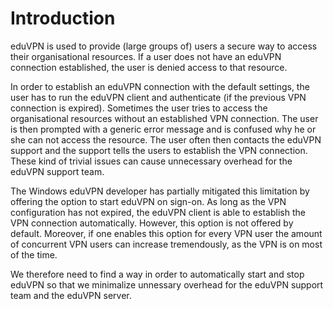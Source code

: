 # Introduction
eduVPN is used to provide (large groups of) users a secure way to access their organisational resources. If a user does not have an eduVPN connection established, the user is denied access to that resource.

In order to establish an eduVPN connection with the default settings, the user has to run the eduVPN client and authenticate (if the previous VPN connection is expired). Sometimes the user tries to access the organisational resources without an established VPN connection. The user is then prompted with a generic error message and is confused why he or she can not access the resource. The user often then contacts the eduVPN support and the support tells the users to establish the VPN connection. These kind of trivial issues can cause unnecessary overhead for the eduVPN support team.  

The Windows eduVPN developer has partially mitigated this limitation by offering the option to start eduVPN on sign-on. As long as the VPN configuration has not expired, the eduVPN client is able to establish the VPN connection automatically. However, this option is not offered by default. Moreover, if one enables this option for every VPN user the amount of concurrent VPN users can increase tremendously, as the VPN is on most of the time.

We therefore need to find a way in order to automatically start and stop eduVPN so that we minimalize unnessary overhead for the eduVPN support team and the eduVPN server.

